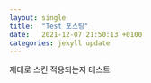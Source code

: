 ```yaml
---
layout: single
title:  "Test 포스팅"
date:   2021-12-07 21:50:13 +0100
categories: jekyll update
---
```

제대로 스킨 적용되는지 테스트
